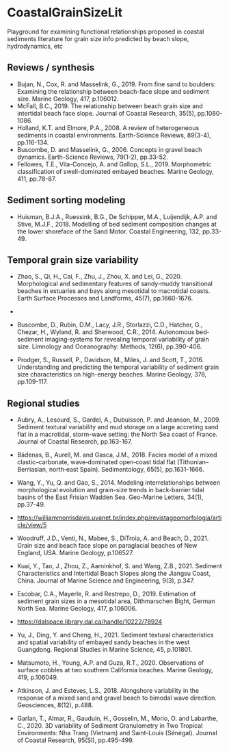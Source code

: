 # CoastalGrainSizeLit
Playground for examining functional relationships proposed in coastal sediments literature for grain size info predicted by beach slope, hydrodynamics, etc


## Reviews / synthesis
* Bujan, N., Cox, R. and Masselink, G., 2019. From fine sand to boulders: Examining the relationship between beach-face slope and sediment size. Marine Geology, 417, p.106012.
* McFall, B.C., 2019. The relationship between beach grain size and intertidal beach face slope. Journal of Coastal Research, 35(5), pp.1080-1086.
* Holland, K.T. and Elmore, P.A., 2008. A review of heterogeneous sediments in coastal environments. Earth-Science Reviews, 89(3-4), pp.116-134.
* Buscombe, D. and Masselink, G., 2006. Concepts in gravel beach dynamics. Earth-Science Reviews, 79(1-2), pp.33-52.
* Fellowes, T.E., Vila-Concejo, A. and Gallop, S.L., 2019. Morphometric classification of swell-dominated embayed beaches. Marine Geology, 411, pp.78-87.

## Sediment sorting modeling
* Huisman, B.J.A., Ruessink, B.G., De Schipper, M.A., Luijendijk, A.P. and Stive, M.J.F., 2018. Modelling of bed sediment composition changes at the lower shoreface of the Sand Motor. Coastal Engineering, 132, pp.33-49.


## Temporal grain size variability
* Zhao, S., Qi, H., Cai, F., Zhu, J., Zhou, X. and Lei, G., 2020. Morphological and sedimentary features of sandy‐muddy transitional beaches in estuaries and bays along mesotidal to macrotidal coasts. Earth Surface Processes and Landforms, 45(7), pp.1660-1676.
*
* Buscombe, D., Rubin, D.M., Lacy, J.R., Storlazzi, C.D., Hatcher, G., Chezar, H., Wyland, R. and Sherwood, C.R., 2014. Autonomous bed‐sediment imaging‐systems for revealing temporal variability of grain size. Limnology and Oceanography: Methods, 12(6), pp.390-406.

* Prodger, S., Russell, P., Davidson, M., Miles, J. and Scott, T., 2016. Understanding and predicting the temporal variability of sediment grain size characteristics on high-energy beaches. Marine Geology, 376, pp.109-117.

## Regional studies
* Aubry, A., Lesourd, S., Gardel, A., Dubuisson, P. and Jeanson, M., 2009. Sediment textural variability and mud storage on a large accreting sand flat in a macrotidal, storm-wave setting: the North Sea coast of France. Journal of Coastal Research, pp.163-167.

* Bádenas, B., Aurell, M. and Gasca, J.M., 2018. Facies model of a mixed clastic–carbonate, wave‐dominated open‐coast tidal flat (Tithonian–Berriasian, north‐east Spain). Sedimentology, 65(5), pp.1631-1666.

* Wang, Y., Yu, Q. and Gao, S., 2014. Modeling interrelationships between morphological evolution and grain-size trends in back-barrier tidal basins of the East Frisian Wadden Sea. Geo-Marine Letters, 34(1), pp.37-49.

* https://williammorrisdavis.uvanet.br/index.php/revistageomorfologia/article/view/5

* Woodruff, J.D., Venti, N., Mabee, S., DiTroia, A. and Beach, D., 2021. Grain size and beach face slope on paraglacial beaches of New England, USA. Marine Geology, p.106527.

* Kuai, Y., Tao, J., Zhou, Z., Aarninkhof, S. and Wang, Z.B., 2021. Sediment Characteristics and Intertidal Beach Slopes along the Jiangsu Coast, China. Journal of Marine Science and Engineering, 9(3), p.347.

* Escobar, C.A., Mayerle, R. and Restrepo, D., 2019. Estimation of sediment grain sizes in a mesotidal area, Dithmarschen Bight, German North Sea. Marine Geology, 417, p.106006.

* https://dalspace.library.dal.ca/handle/10222/78924

* Yu, J., Ding, Y. and Cheng, H., 2021. Sediment textural characteristics and spatial variability of embayed sandy beaches in the west Guangdong. Regional Studies in Marine Science, 45, p.101801.

* Matsumoto, H., Young, A.P. and Guza, R.T., 2020. Observations of surface cobbles at two southern California beaches. Marine Geology, 419, p.106049.

* Atkinson, J. and Esteves, L.S., 2018. Alongshore variability in the response of a mixed sand and gravel beach to bimodal wave direction. Geosciences, 8(12), p.488.

* Garlan, T., Almar, R., Gauduin, H., Gosselin, M., Morio, O. and Labarthe, C., 2020. 3D variability of Sediment Granulometry in Two Tropical Environments: Nha Trang (Vietnam) and Saint-Louis (Sénégal). Journal of Coastal Research, 95(SI), pp.495-499.

